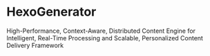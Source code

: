 # HexoGenerator
High-Performance, Context-Aware, Distributed Content Engine for Intelligent, Real-Time Processing and Scalable, Personalized Content Delivery Framework
